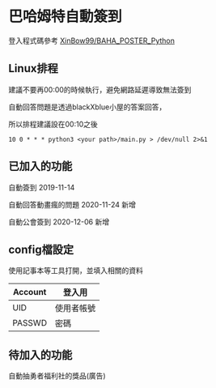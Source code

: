 # 巴哈姆特自動簽到

登入程式碼參考
[XinBow99/BAHA_POSTER_Python](https://github.com/XinBow99/BAHA_POSTER_Python "XinBow99/BAHA_POSTER_Python")

## Linux排程
建議不要再00:00的時候執行，避免網路延遲導致無法簽到

自動回答問題是透過blackXblue小屋的答案回答，

所以排程建議設在00:10之後
```
10 0 * * * python3 <your path>/main.py > /dev/null 2>&1
```

## 已加入的功能
自動簽到 2019-11-14

自動回答動畫瘋的問題 2020-11-24 新增

自動公會簽到 2020-12-06 新增

## config檔設定
使用記事本等工具打開，並填入相關的資料

|Account|登入用|
|-|-|
|UID|使用者帳號|
|PASSWD|密碼|

## 待加入的功能
自動抽勇者福利社的獎品(廣告)
